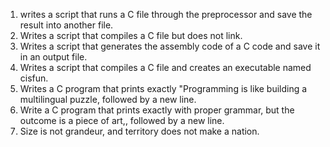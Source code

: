 1. writes a script that runs a C file through the preprocessor and save the result into another file.
2. Writes a script that compiles a C file but does not link.
3. Writes a script that generates the assembly code of a C code and save it in an output file.
4. Writes a script that compiles a C file and creates an executable named cisfun.
5. Writes a C program that prints exactly "Programming is like building a multilingual puzzle, followed by a new line.
6. Write a C program that prints exactly with proper grammar, but the outcome is a piece of art,, followed by a new line.
7. Size is not grandeur, and territory does not make a nation.
